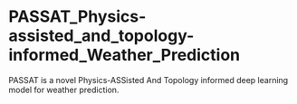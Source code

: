 # PASSAT_Physics-assisted_and_topology-informed_Weather_Prediction
PASSAT is a novel Physics-ASSisted And Topology informed deep learning model for weather prediction. 
